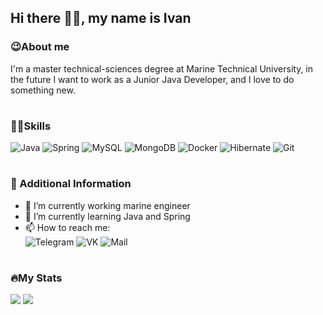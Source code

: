 <h2>Hi there 👋🏼, my name is Ivan</h2>
<h3>😉About me</h3>
I'm a master technical-sciences degree at Marine Technical University, in the future I want to work as a Junior Java Developer, and I love to do something new.
<h1></h1>
<h3>💪🏼Skills</h3>
<div>
    <img src="https://img.shields.io/badge/Java-black?style=for-the-badge&logo=Java" alt="Java"/>
    <img src="https://img.shields.io/badge/Spring-black?style=for-the-badge&logo=Spring" alt="Spring"/>
    <img src="https://img.shields.io/badge/Mysql-black?style=for-the-badge&logo=Mysql" alt="MySQL"/>
    <img src="https://img.shields.io/badge/MongoDB-black?style=for-the-badge&logo=MongoDB" alt="MongoDB"/>
    <img src="https://img.shields.io/badge/Docker-black?style=for-the-badge&logo=Docker" alt="Docker"/>
    <img src="https://img.shields.io/badge/Hibernate-black?style=for-the-badge&logo=Hibernate" alt="Hibernate"/>
    <img src="https://img.shields.io/badge/Git-black?style=for-the-badge&logo=Git" alt="Git"/>
</div>
<h1></h1>
<h3>📄 Additional Information</h3>
<ul>
    <li>🔭 I’m currently working marine engineer</li>
    <li>🌱 I’m currently learning Java and Spring</li>
    <li>📫 How to reach me:
<div>
    <a href="https://t.me/coollappsus"></a><img src="https://img.shields.io/badge/Telegram-black?style=for-the-badge&logo=Telegram" alt="Telegram"/>
    <a href="https://vk.com/id15169485"></a><img src="https://img.shields.io/badge/VK-black?style=for-the-badge&logo=VK" alt="VK"/>
    <a href="mailto:nrdr.94@yandex.ru"></a><img src="https://img.shields.io/badge/Email-black?style=for-the-badge&logo=e" alt="Mail"/>
</div>
</ul>
<h1></h1>
<h3>🔥My Stats</h3>
<img src="https://github-readme-stats.vercel.app/api/top-langs/?username=coollappsus&layout=compact&theme=vision-friendly-dark">
<img src="https://github-readme-streak-stats.herokuapp.com/?user=coollappsus&theme=dark&background=000000">
